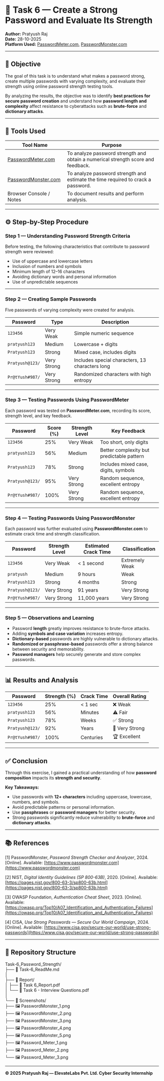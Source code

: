 # 🔐 Task 6 — Create a Strong Password and Evaluate Its Strength

**Author:** Pratyush Raj  
**Date:** 28-10-2025  
**Platform Used:** [PasswordMeter.com](https://passwordmeter.com), [PasswordMonster.com](https://www.passwordmonster.com)

---

## 🧩 Objective
The goal of this task is to understand what makes a password strong, create multiple passwords with varying complexity, and evaluate their strength using online password strength testing tools.  

By analyzing the results, the objective was to identify **best practices for secure password creation** and understand how **password length and complexity** affect resistance to cyberattacks such as **brute-force** and **dictionary attacks**.

---

## 🧰 Tools Used

| Tool Name | Purpose |
|------------|----------|
| [PasswordMeter.com](https://passwordmeter.com) | To analyze password strength and obtain a numerical strength score and feedback. |
| [PasswordMonster.com](https://www.passwordmonster.com) | To analyze password strength and estimate the time required to crack a password. |
| Browser Console / Notes | To document results and perform analysis. |

---

## ⚙️ Step-by-Step Procedure

### **Step 1 — Understanding Password Strength Criteria**
Before testing, the following characteristics that contribute to password strength were reviewed:
- Use of uppercase and lowercase letters  
- Inclusion of numbers and symbols  
- Minimum length of 12–16 characters  
- Avoiding dictionary words and personal information  
- Use of unpredictable sequences  

---

### **Step 2 — Creating Sample Passwords**
Five passwords of varying complexity were created for analysis.

| Password | Type | Description |
|-----------|------|-------------|
| `123456` | Very Weak | Simple numeric sequence |
| `pratyush123` | Medium | Lowercase + digits |
| `Pratyush123` | Strong | Mixed case, includes digits |
| `Pratyush@123/` | Very Strong | Includes special characters, 13 characters long |
| `Pr@tYush#987/` | Very Strong | Randomized characters with high entropy |

---

### **Step 3 — Testing Passwords Using PasswordMeter**
Each password was tested on **PasswordMeter.com**, recording its score, strength level, and key feedback.

| Password | Score (%) | Strength Level | Key Feedback |
|-----------|------------|----------------|---------------|
| `123456` | 25% | Very Weak | Too short, only digits |
| `pratyush123` | 56% | Medium | Better complexity but predictable pattern |
| `Pratyush123` | 78% | Strong | Includes mixed case, digits, symbols |
| `Pratyush@123/` | 95% | Very Strong | Random sequence, excellent entropy |
| `Pr@tYush#987/` | 100% | Very Strong | Random sequence, excellent entropy |

---

### **Step 4 — Testing Passwords Using PasswordMonster**
Each password was further evaluated using **PasswordMonster.com** to estimate crack time and strength classification.

| Password | Strength Level | Estimated Crack Time | Classification |
|-----------|----------------|----------------------|----------------|
| `123456` | Very Weak | < 1 second | Extremely Weak |
| `pratyush` | Medium | 9 hours | Weak |
| `Pratyush123` | Strong | 4 months | Strong |
| `Pratyush@123/` | Very Strong | 91 years | Very Strong |
| `Pr@tYush#987/` | Very Strong | 11,000 years | Very Strong |

---

### **Step 5 — Observations and Learning**
- Password **length** greatly improves resistance to brute-force attacks.  
- Adding **symbols and case variation** increases entropy.  
- **Dictionary-based** passwords are highly vulnerable to dictionary attacks.  
- **Randomized or passphrase-based** passwords offer a strong balance between security and memorability.  
- **Password managers** help securely generate and store complex passwords.

---

## 📊 Results and Analysis

| Password | Strength (%) | Crack Time | Overall Rating |
|-----------|---------------|-------------|----------------|
| `123456` | 25% | < 1 sec | ❌ Weak |
| `pratyush123` | 56% | Minutes | ⚠️ Fair |
| `Pratyush123` | 78% | Weeks | ✅ Strong |
| `Pratyush@123/` | 92% | Years | 💪 Very Strong |
| `Pr@tYush#987/` | 100% | Centuries | 🏆 Excellent |

---

## ✅ Conclusion
Through this exercise, I gained a practical understanding of how **password composition** impacts its **strength and security**.  

**Key Takeaways:**
- Use passwords with **12+ characters** including uppercase, lowercase, numbers, and symbols.  
- Avoid predictable patterns or personal information.  
- Use **passphrases** or **password managers** for better security.  
- Strong passwords significantly reduce vulnerability to **brute-force** and **dictionary attacks**.

---

## 📚 References

[1] PasswordMonster, *Password Strength Checker and Analyzer*, 2024. [Online]. Available: [https://www.passwordmonster.com](https://www.passwordmonster.com)  

[2] NIST, *Digital Identity Guidelines (SP 800-63B)*, 2020. [Online]. Available: [https://pages.nist.gov/800-63-3/sp800-63b.html](https://pages.nist.gov/800-63-3/sp800-63b.html)  

[3] OWASP Foundation, *Authentication Cheat Sheet*, 2023. [Online]. Available: [https://owasp.org/Top10/A07_Identification_and_Authentication_Failures](https://owasp.org/Top10/A07_Identification_and_Authentication_Failures)  

[4] CISA, *Use Strong Passwords — Secure Our World Campaign*, 2024. [Online]. Available: [https://www.cisa.gov/secure-our-world/use-strong-passwords](https://www.cisa.gov/secure-our-world/use-strong-passwords)

---

## 📁 Repository Structure  

Task-6_Password_Strength/  
├── 📄 Task-6_ReadMe.md  
│  
├── 📂 Report/  
│ ├── 📘 Task 6_Report.pdf  
│ └── 📗 Task 6 - Interview Questions.pdf  
│  
└── 📂 Screenshots/  
├── 🖼️ PasswordMonster_1.png  
├── 🖼️ PasswordMonster_2.png  
├── 🖼️ PasswordMonster_3.png  
├── 🖼️ PasswordMonster_4.png  
├── 🖼️ PasswordMonster_5.png  
├── 🖼️ Password_Meter_1.png  
├── 🖼️ Password_Meter_2.png  
└── 🖼️ Password_Meter_3.png  
  
---
**© 2025 Pratyush Raj — ElevateLabs Pvt. Ltd. Cyber Security Internship**
